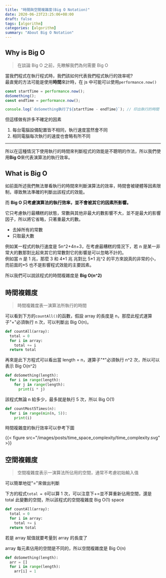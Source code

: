 ```yaml
---
title: "時間與空間複雜度(Big O Notation)"
date: 2020-06-23T23:25:06+08:00
draft: false
tags: [algorithm]
categories: [algorithm]
summary: "About Big O Notation"
---
```


## Why is Big O

> 在談論 Big O 之前，先瞭解我們為何需要 Big O

當我們程式在執行程式時，我們該如何代表我們程式執行的效率呢?  
最直覺的方法可能是使用**時間**來計時，在 js 中可能可以使用`performance.now()`

```js
const startTime = performance.now();
doSomething();
const endTime = performance.now();

console.log(`doSomething執行了${startTime - endTime}`); // 印出執行的時間
```

但這樣做有許多不確定的因素

1. 每台電腦設備配置皆不相同，執行速度當然會不同
2. 相同電腦每次執行的速度也會略有所不同

---

所以在這種情況下使用執行的時間來判斷程式的效能是不聰明的作法，所以我們使用**Big O**來代表演算法的執行效率。

## What is Big O

如前面所述我們無法單看執行的時間來判斷演算法的效率，時間會被硬體等因素限制，導致無法準確的判斷出該程式的效能。

而 **Big O 只考慮演算法的執行效率，並不會被其它的因素所影響。**

它只考慮執行最糟糕的狀態，常數與其他非最大的數影響不大，並不是最大的影響因子，所以將它省略，只著重最大的數。

- 去掉所有的常數
- 只取最大數

例如某一程式的執行速度是 5n^2+4n+3，在考慮最糟糕的情況下，若 n 是某一非常大的數那對比起來其它的常數對它的影響是可以忽略不計的。  
例如當 n 是 1 兆，那麼 3 和 4\*1 兆 兆對比 5\*1 兆^2 的平方來說真的非常的小，而前面的\*5 也不是影響程式效能的主要因素。

所以我們可以說該程式的時間複雜度是 **Big O(n^2)**

## 時間複雜度

> 時間複雜度表一演算法所執行的時間

可以看到下方的`countAll()`的函數，假設 array 的長度是 n，那麼此程式運算子"+"必須執行 n 次，可以判斷出 Big O(n)。

```python
def countAll(array):
  total = 0
  for i in array:
    total += i
  return total
```

再來是此下方程式可以看出當 length = n，運算子"\*"必須執行 n^2 次，所以可以表示 Big O(n^2)

```python
def doSomething(length):
  for i in range(length):
    for j in range(length):
      print(i * j)
```

該程式無論 n 給多少，最多就是執行 5 次，所以 Big O(1)

```python
def countMost5Times(n):
  for i in range(min(n, 5)):
    print(i)

```

時間複雜度的執行效率可以參考下圖

{{< figure src="/images/posts/time_space_complexity/time_complexity.svg" >}}

## 空間複雜度

> 空間複雜度表示一演算法所佔用的空間，通常不考慮初始輸入值

可以簡單地從"="來做出判斷

下方的程式`total = 0`可以算 1 次，可以注意下+=並不算重新佔用空間，還是 total 此變數的空間，所以該程式的空間複雜度 Big O(1) space

```python
def countAll(array):
  total = 0
  for i in array:
    total += i
  return total
```

若是 array 賦值就要考量到 array 的長度了

array 每元素佔用的空間是不同的，所以空間複雜度是 Big O(n)

```python
def doSomething(length):
  arr = []
  for i in range(length):
    arr[i] = 1
```
